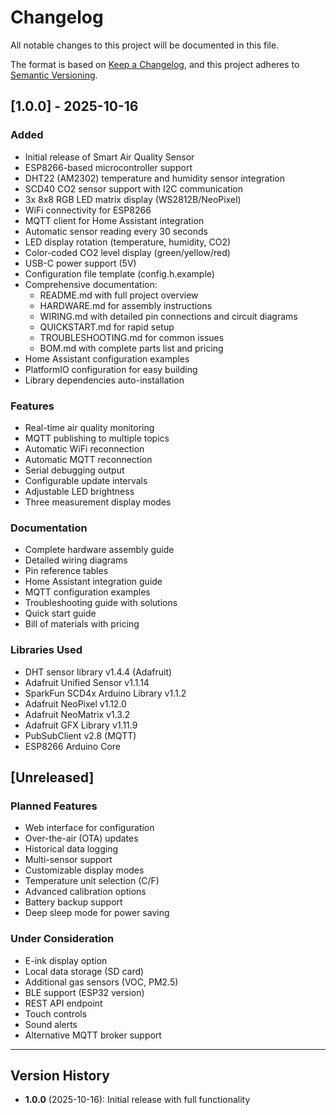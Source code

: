 # Changelog

All notable changes to this project will be documented in this file.

The format is based on [Keep a Changelog](https://keepachangelog.com/en/1.0.0/),
and this project adheres to [Semantic Versioning](https://semver.org/spec/v2.0.0.html).

## [1.0.0] - 2025-10-16

### Added
- Initial release of Smart Air Quality Sensor
- ESP8266-based microcontroller support
- DHT22 (AM2302) temperature and humidity sensor integration
- SCD40 CO2 sensor support with I2C communication
- 3x 8x8 RGB LED matrix display (WS2812B/NeoPixel)
- WiFi connectivity for ESP8266
- MQTT client for Home Assistant integration
- Automatic sensor reading every 30 seconds
- LED display rotation (temperature, humidity, CO2)
- Color-coded CO2 level display (green/yellow/red)
- USB-C power support (5V)
- Configuration file template (config.h.example)
- Comprehensive documentation:
  - README.md with full project overview
  - HARDWARE.md for assembly instructions
  - WIRING.md with detailed pin connections and circuit diagrams
  - QUICKSTART.md for rapid setup
  - TROUBLESHOOTING.md for common issues
  - BOM.md with complete parts list and pricing
- Home Assistant configuration examples
- PlatformIO configuration for easy building
- Library dependencies auto-installation

### Features
- Real-time air quality monitoring
- MQTT publishing to multiple topics
- Automatic WiFi reconnection
- Automatic MQTT reconnection
- Serial debugging output
- Configurable update intervals
- Adjustable LED brightness
- Three measurement display modes

### Documentation
- Complete hardware assembly guide
- Detailed wiring diagrams
- Pin reference tables
- Home Assistant integration guide
- MQTT configuration examples
- Troubleshooting guide with solutions
- Quick start guide
- Bill of materials with pricing

### Libraries Used
- DHT sensor library v1.4.4 (Adafruit)
- Adafruit Unified Sensor v1.1.14
- SparkFun SCD4x Arduino Library v1.1.2
- Adafruit NeoPixel v1.12.0
- Adafruit NeoMatrix v1.3.2
- Adafruit GFX Library v1.11.9
- PubSubClient v2.8 (MQTT)
- ESP8266 Arduino Core

## [Unreleased]

### Planned Features
- Web interface for configuration
- Over-the-air (OTA) updates
- Historical data logging
- Multi-sensor support
- Customizable display modes
- Temperature unit selection (C/F)
- Advanced calibration options
- Battery backup support
- Deep sleep mode for power saving

### Under Consideration
- E-ink display option
- Local data storage (SD card)
- Additional gas sensors (VOC, PM2.5)
- BLE support (ESP32 version)
- REST API endpoint
- Touch controls
- Sound alerts
- Alternative MQTT broker support

---

## Version History

- **1.0.0** (2025-10-16): Initial release with full functionality
